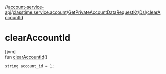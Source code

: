 //[account-service-api](../../../../index.md)/[classtime.service.account](../../index.md)/[GetPrivateAccountDataRequestKt](../index.md)/[Dsl](index.md)/[clearAccountId](clear-account-id.md)

# clearAccountId

[jvm]\
fun [clearAccountId](clear-account-id.md)()

<code>string account_id = 1;</code>
